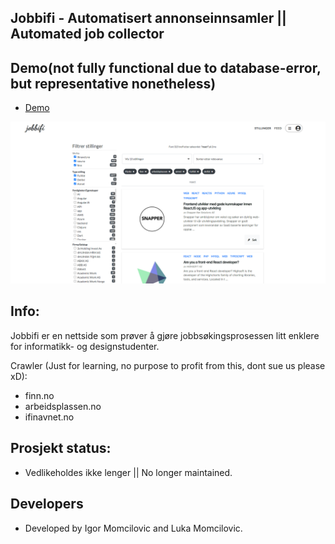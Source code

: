 ## Jobbifi - Automatisert annonseinnsamler || Automated job collector

## Demo(not fully functional due to database-error, but representative nonetheless)
- [Demo](https://www.jobbifi.no/)

![GitHub Logo](./jobbifi.png)

## Info:
Jobbifi er en nettside som prøver å gjøre jobbsøkingsprosessen litt enklere for informatikk- og designstudenter.

Crawler (Just for learning, no purpose to profit from this, dont sue us please xD):
- finn.no
- arbeidsplassen.no
- ifinavnet.no

## Prosjekt status:
- Vedlikeholdes ikke lenger || No longer maintained.

## Developers
- Developed by Igor Momcilovic and Luka Momcilovic.


